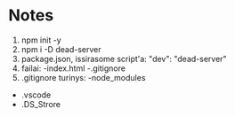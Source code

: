 # Notes

1. npm init -y
2. npm i -D dead-server
3. package.json, issirasome script'a:
   "dev": "dead-server"
4. failai:
   -index.html
   -.gitignore
5. .gitignore turinys:
   -node_modules

-   .vscode
-   .DS_Strore

